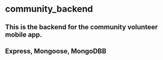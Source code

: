 # community_backend
## This is the backend for the community volunteer mobile app. 
## Express, Mongoose, MongoDBB 

